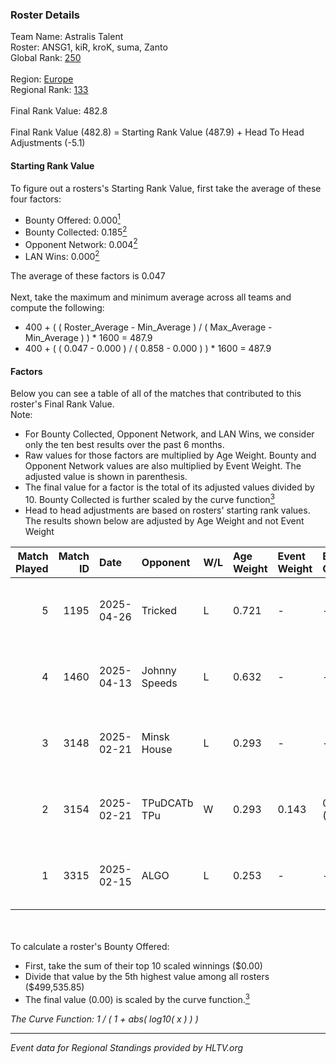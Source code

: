 ### Roster Details<br />
Team Name: Astralis Talent<br />
Roster: ANSG1, kiR, kroK, suma, Zanto<br />
Global Rank: [250](../../standings_global_2025_07_07.md)<br />
<br />
Region: [Europe]( ../../standings_europe_2025_07_07.md)<br />
Regional Rank: [133]( ../../standings_europe_2025_07_07.md)<br />
<br />
Final Rank Value:  482.8<br />
<br />
Final Rank Value (482.8) = Starting Rank Value (487.9) + Head To Head Adjustments (-5.1)<br />

#### Starting Rank Value<br />
To figure out a rosters's Starting Rank Value, first take the average of these four factors:<br />
- Bounty Offered: 0.000[<sup>1</sup>](#table2)
- Bounty Collected: 0.185[<sup>2</sup>](#table1)
- Opponent Network: 0.004[<sup>2</sup>](#table1)
- LAN Wins: 0.000[<sup>2</sup>](#table1)

The average of these factors is 0.047<br />
<br />
Next, take the maximum and minimum average across all teams and compute the following:<br />
- 400 + ( ( Roster_Average - Min_Average ) / ( Max_Average - Min_Average ) ) * 1600 = 487.9
- 400 + ( ( 0.047 - 0.000 ) / ( 0.858 - 0.000 ) ) * 1600 = 487.9


#### Factors<br />
Below you can see a table of all of the matches that contributed to this roster's Final Rank Value.<br />
Note:<br />

- For Bounty Collected, Opponent Network, and LAN Wins, we consider only the ten best results over the past 6 months.
- Raw values for those factors are multiplied by Age Weight. Bounty and Opponent Network values are also multiplied by Event Weight. The adjusted value is shown in parenthesis.
- The final value for a factor is the total of its adjusted values divided by 10. Bounty Collected is further scaled by the curve function[<sup>3</sup>](#curveFunction)
- Head to head adjustments are based on rosters' starting rank values. The results shown below are adjusted by Age Weight and not Event Weight
<span id="table1"></span><br />


| Match Played | Match ID | Date       | Opponent      | W/L | Age Weight | Event Weight | Bounty Collected | Opponent Network | LAN Wins  | H2H Adj. | Roster                        |
| -: | -: | :- | :- | :- | :- | :- | :- | :- | :- | -: | :- |
|            5 |     1195 | 2025-04-26 | Tricked       | L   | 0.721      | -            | -                | -                | -         |    -1.41 | ANSG1, kiR, kroK, suma, Zanto |
|            4 |     1460 | 2025-04-13 | Johnny Speeds | L   | 0.632      | -            | -                | -                | -         |    -1.14 | ANSG1, kiR, kroK, suma, Zanto |
|            3 |     3148 | 2025-02-21 | Minsk House   | L   | 0.293      | -            | -                | -                | -         |    -5.70 | ANSG1, kiR, kroK, suma, Zanto |
|            2 |     3154 | 2025-02-21 | TPuDCATb TPu  | W   | 0.293      | 0.143        | 0.009 (0.000)    | 0.876 (0.037)    | 0 (0.000) |     8.04 | ANSG1, kiR, kroK, suma, Zanto |
|            1 |     3315 | 2025-02-15 | ALGO          | L   | 0.253      | -            | -                | -                | -         |    -4.93 | ANSG1, kiR, kroK, suma, Zanto |

<br />
<span id="table2"></span><br />
To calculate a roster's Bounty Offered:<br />

- First, take the sum of their top 10 scaled winnings ($0.00)
- Divide that value by the 5th highest value among all rosters ($499,535.85)
- The final value (0.00) is scaled by the curve function.[<sup>3</sup>](#curveFunction)

<span id="curveFunction"></span>_The Curve Function: 1 / ( 1 + abs( log10( x ) ) )_<br />

---
_Event data for Regional Standings provided by HLTV.org_<br />
